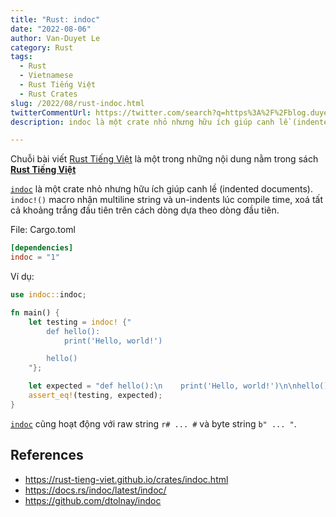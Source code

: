 ```yaml
---
title: "Rust: indoc"
date: "2022-08-06"
author: Van-Duyet Le
category: Rust
tags:
  - Rust
  - Vietnamese
  - Rust Tiếng Việt
  - Rust Crates
slug: /2022/08/rust-indoc.html
twitterCommentUrl: https://twitter.com/search?q=https%3A%2F%2Fblog.duyet.net%2F2022%2F08%2Frust-indoc.html
description: indoc là một crate nhỏ nhưng hữu ích giúp canh lề (indented documents). indoc!() macro nhận multiline string và un-indents lúc compile time, xoá tất cả khoảng trắng đầu tiên trên cách dòng dựa theo dòng đầu tiên.

---
```


<div class="noti">Chuỗi bài viết <a href="/tag/rust-tiếng-việt/">Rust Tiếng Việt</a> là một trong những nội dung nằm trong sách <a href="https://rust-tieng-viet.github.io/?utm_source=blog.duyet.net&utm_medium=post&utm_campaign=launch_rust_tieng_viet" target="_blank"><strong>Rust Tiếng Việt</strong></a></div>

[`indoc`] là một crate nhỏ nhưng hữu ích giúp canh lề (indented documents).
`indoc!()` macro nhận multiline string và un-indents lúc compile time,
xoá tất cả khoảng trắng đầu tiên trên cách dòng dựa theo dòng đầu tiên.


File: Cargo.toml

```toml
[dependencies]
indoc = "1"
```



Ví dụ:

```rust
use indoc::indoc;

fn main() {
    let testing = indoc! {"
        def hello():
            print('Hello, world!')

        hello()
    "};

    let expected = "def hello():\n    print('Hello, world!')\n\nhello()\n";
    assert_eq!(testing, expected);
}
```

[`indoc`] cũng hoạt động với raw string `r# ... #` và byte string `b" ... "`.

## References

- <https://rust-tieng-viet.github.io/crates/indoc.html>
- <https://docs.rs/indoc/latest/indoc/>
- <https://github.com/dtolnay/indoc>

[`indoc`]: https://github.com/dtolnay/indoc

